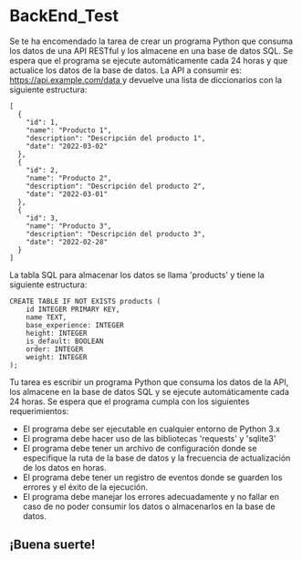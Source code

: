 # BackEnd_Test

Se te ha encomendado la tarea de crear un programa Python que consuma los datos de una API RESTful y los almacene en una base de datos SQL. Se espera que el programa se ejecute automáticamente cada 24 horas y que actualice los datos de la base de datos. La API a consumir es: [https://api.example.com/data ](https://pokeapi.co/) y devuelve una lista de diccionarios con la siguiente estructura:

```
[
  {
    "id": 1,
    "name": "Producto 1",
    "description": "Descripción del producto 1",
    "date": "2022-03-02"
  },
  {
    "id": 2,
    "name": "Producto 2",
    "description": "Descripción del producto 2",
    "date": "2022-03-01"
  },
  {
    "id": 3,
    "name": "Producto 3",
    "description": "Descripción del producto 3",
    "date": "2022-02-28"
  }
]
```
La tabla SQL para almacenar los datos se llama 'products' y tiene la siguiente estructura:

```
CREATE TABLE IF NOT EXISTS products (
    id INTEGER PRIMARY KEY,
    name TEXT,
    base_experience: INTEGER
    height: INTEGER
    is_default: BOOLEAN
    order: INTEGER
    weight: INTEGER
);
```

Tu tarea es escribir un programa Python que consuma los datos de la API, los almacene en la base de datos SQL y se ejecute automáticamente cada 24 horas.
Se espera que el programa cumpla con los siguientes requerimientos:
- El programa debe ser ejecutable en cualquier entorno de Python 3.x
- El programa debe hacer uso de las bibliotecas 'requests' y 'sqlite3'
- El programa debe tener un archivo de configuración donde se especifique la ruta de la base de datos y la frecuencia de actualización de los datos en horas.
- El programa debe tener un registro de eventos donde se guarden los errores y el éxito de la ejecución.
- El programa debe manejar los errores adecuadamente y no fallar en caso de no poder consumir los datos o almacenarlos en la base de datos.

## ¡Buena suerte!

